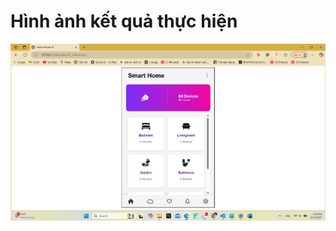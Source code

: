 # Hình ảnh kết quả thực hiện
![image alt](https://github.com/HuyTranzz/Smart-Home-Control-System-with-ESP32-and-Firebase/blob/master/anh.png?raw=true)
